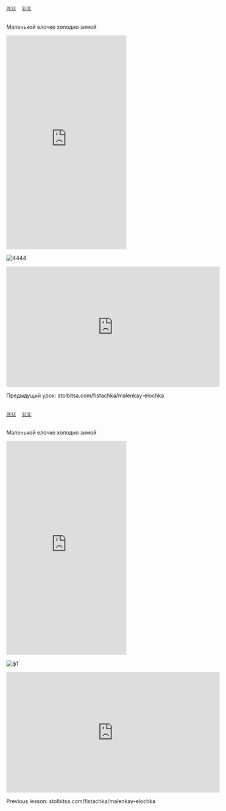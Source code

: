 <span id="ru"><a href='#ru'>🇷🇺</a> &nbsp;&nbsp;&nbsp;<a href='#en'>🇺🇸</a> &nbsp;&nbsp;&nbsp;</span><br><br>


Маленькой елочке холодно зимой

<iframe width="315" height="560" src="https://www.youtube.com/embed/JeCflNBMyN4" frameborder="0" allow="accelerometer; autoplay; clipboard-write; encrypted-media; gyroscope; picture-in-picture; web-share"allowful
lscreen></iframe>

![4444](https://github.com/user-attachments/assets/52bd06ac-2ad1-49e8-a6d3-a9870ecd602d)




<iframe width="560" height="315" src="https://www.youtube.com/embed/bc8pFyhiAjc?si=kpc2pZsCUz4JBM0M" title="YouTube video player" frameborder="0" allow="accelerometer; autoplay; clipboard-write; encrypted-media; gyroscope; picture-in-picture; web-share" allowfullscreen></iframe>

Предыдущий урок: stolbitsa.com/fistachka/malenkay-elochka
<br><br>

<span id="en"><a href='#ru'>🇷🇺</a> &nbsp;&nbsp;&nbsp;<a href='#en'>🇺🇸</a> &nbsp;&nbsp;&nbsp;</span><br><br>

Маленькой елочке холодно зимой

<iframe width="315" height="560" src="https://www.youtube.com/embed/ZttPNmD02Ic" frameborder="0" allow="accelerometer; autoplay; clipboard-write; encrypted-media; gyroscope; picture-in-picture; web-share"allowful
lscreen></iframe>

![ф1](https://github.com/user-attachments/assets/860df16c-7857-4f31-a3a3-ec25161d1d9d)


<iframe width="560" height="315" src="https://www.youtube.com/embed/bc8pFyhiAjc?si=kpc2pZsCUz4JBM0M" title="YouTube video player" frameborder="0" allow="accelerometer; autoplay; clipboard-write; encrypted-media; gyroscope; picture-in-picture; web-share" allowfullscreen></iframe>

Previous lesson: stolbitsa.com/fistachka/malenkay-elochka
<br><br>

